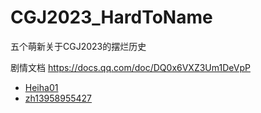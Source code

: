 # CGJ2023_HardToName
五个萌新关于CGJ2023的摆烂历史

剧情文档
https://docs.qq.com/doc/DQ0x6VXZ3Um1DeVpP

* [Heiha01](https://github.com/Heiha01/CGJ2023_HardToName) 
* [zh13958955427](https://github.com/zh13958955427/CGJ2023_HardToName)

